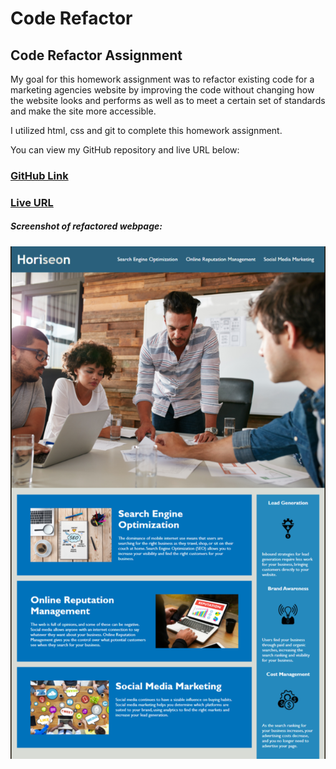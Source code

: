 # Code Refactor

## Code Refactor Assignment

My goal for this homework assignment was to refactor existing code for a marketing agencies website by improving the code without changing how the website looks and performs as well as to meet a certain set of standards and make the site more accessible. 

I utilized html, css and git to complete this homework assignment. 

You can view my GitHub repository and live URL below:
### [GitHub Link](https://github.com/MystieBluz/code-refactor)
### [Live URL](https://mystiebluz.github.io/code-refactor/)



##### Screenshot of refactored webpage:
![](./assets/images/hw_1_code_refactor.png)





